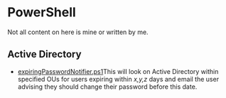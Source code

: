 # PowerShell
Not all content on here is mine or written by me.

## Active Directory
* [expiringPasswordNotifier.ps1](expiringPasswordNotifier.ps1)This will look on Active Directory within specified OUs for users expiring within *x,y,z* days and email the user advising they should change their password before this date.

